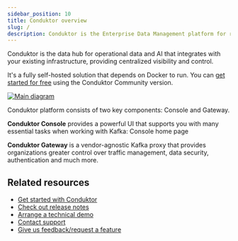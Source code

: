 ```yaml
---
sidebar_position: 10
title: Conduktor overview
slug: /
description: Conduktor is the Enterprise Data Management platform for real-time data streaming
---
```


Conduktor is the data hub for operational data and AI that integrates with your existing infrastructure, providing centralized visibility and control.

It's a fully self-hosted solution that depends on Docker to run. You can [get started for free](https://www.conduktor.io/get-started) using the Conduktor Community version.

<a href="https://framerusercontent.com/images/meFtLvvuqKtvLTZJuKgIV8xMI.png" target="_blank" rel="noopener">
  <img src="https://framerusercontent.com/images/meFtLvvuqKtvLTZJuKgIV8xMI.png" alt="Main diagram" style={{maxWidth: '100%'}} style={{paddingTop: '10px'}} />
</a>

Conduktor platform consists of two key components: Console and Gateway.

**Conduktor Console** provides a powerful UI that supports you with many essential tasks when working with Kafka:
Console home page

**Conduktor Gateway** is a vendor-agnostic Kafka proxy that provides organizations greater control over traffic management, data security, authentication and much more.

## Related resources

- [Get started with Conduktor](/guides/get-started)
- [Check out release notes](https://conduktor.io/changelog)
- [Arrange a technical demo](https://www.conduktor.io/contact/demo)
- [Contact support](https://www.conduktor.io/contact/support)
- [Give us feedback/request a feature](https://conduktor.io/roadmap)
